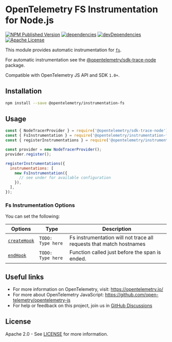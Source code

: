 # OpenTelemetry FS Instrumentation for Node.js

[![NPM Published Version][npm-img]][npm-url]
[![dependencies][dependencies-image]][dependencies-url]
[![devDependencies][devDependencies-image]][devDependencies-url]
[![Apache License][license-image]][license-image]

This module provides automatic instrumentation for [`fs`](http://nodejs.org/dist/latest/docs/api/fs.html).

For automatic instrumentation see the
[@opentelemetry/sdk-trace-node](https://github.com/open-telemetry/opentelemetry-js/tree/main/packages/opentelemetry-node) package.

Compatible with OpenTelemetry JS API and SDK `1.0+`.

## Installation

```bash
npm install --save @opentelemetry/instrumentation-fs
```

## Usage

```js
const { NodeTracerProvider } = require('@opentelemetry/sdk-trace-node');
const { FsInstrumentation } = require('@opentelemetry/instrumentation-fs');
const { registerInstrumentations } = require('@opentelemetry/instrumentation');

const provider = new NodeTracerProvider();
provider.register();

registerInstrumentations({
  instrumentations: [
    new FsInstrumentation({
      // see under for available configuration
    }),
  ],
});
```

### Fs Instrumentation Options

You can set the following:

| Options | Type | Description |
| ------- | ---- | ----------- |
| [`createHook`](TODO-LINK) | `TODO: Type here` | Fs instrumentation will not trace all requests that match hostnames |
| [`endHook`](TODO-LINK) | `TODO: Type here` | Function called just before the span is ended. |

## Useful links

- For more information on OpenTelemetry, visit: <https://opentelemetry.io/>
- For more about OpenTelemetry JavaScript: <https://github.com/open-telemetry/opentelemetry-js>
- For help or feedback on this project, join us in [GitHub Discussions][discussions-url]

## License

Apache 2.0 - See [LICENSE][license-url] for more information.

[discussions-url]: https://github.com/open-telemetry/opentelemetry-js/discussions
[license-url]: https://github.com/open-telemetry/opentelemetry-js-contrib/blob/main/LICENSE
[license-image]: https://img.shields.io/badge/license-Apache_2.0-green.svg?style=flat
[dependencies-image]: https://status.david-dm.org/gh/open-telemetry/opentelemetry-js-contrib.svg?path=plugins%2Fnode%2Fopentelemetry-instrumentation-fs
[dependencies-url]: https://david-dm.org/open-telemetry/opentelemetry-js-contrib?path=plugins%2Fnode%2Fopentelemetry-instrumentation-fs
[devDependencies-image]: https://status.david-dm.org/gh/open-telemetry/opentelemetry-js-contrib.svg?path=plugins%2Fnode%2Fopentelemetry-instrumentation-fs&type=dev
[devDependencies-url]: https://david-dm.org/open-telemetry/opentelemetry-js-contrib?path=plugins%2Fnode%2Fopentelemetry-instrumentation-fs&type=dev
[npm-url]: https://www.npmjs.com/package/@opentelemetry/instrumentation-fs
[npm-img]: https://badge.fury.io/js/%40opentelemetry%2Finstrumentation-fs.svg
